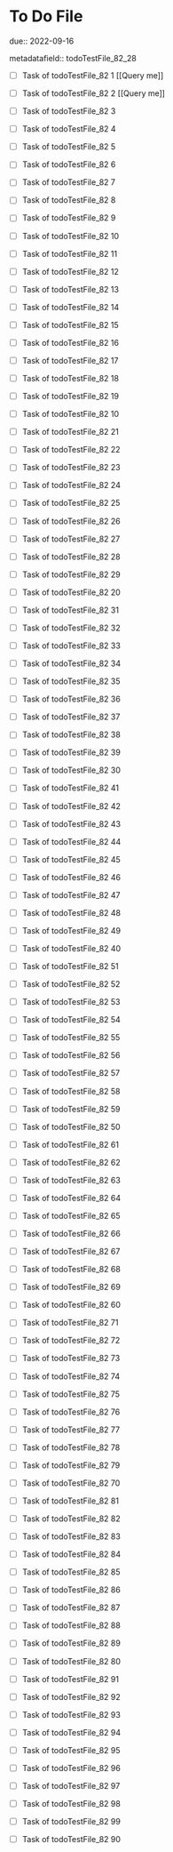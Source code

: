 # To Do File

due:: 2022-09-16

metadatafield:: todoTestFile_82_28

- [ ] Task of todoTestFile_82 1 [[Query me]]
- [ ] Task of todoTestFile_82 2 [[Query me]]
- [ ] Task of todoTestFile_82 3
- [ ] Task of todoTestFile_82 4
- [ ] Task of todoTestFile_82 5
- [ ] Task of todoTestFile_82 6
- [ ] Task of todoTestFile_82 7
- [ ] Task of todoTestFile_82 8
- [ ] Task of todoTestFile_82 9
- [ ] Task of todoTestFile_82 10

- [ ] Task of todoTestFile_82 11 
- [ ] Task of todoTestFile_82 12 
- [ ] Task of todoTestFile_82 13
- [ ] Task of todoTestFile_82 14
- [ ] Task of todoTestFile_82 15
- [ ] Task of todoTestFile_82 16
- [ ] Task of todoTestFile_82 17
- [ ] Task of todoTestFile_82 18
- [ ] Task of todoTestFile_82 19
- [ ] Task of todoTestFile_82 10

- [ ] Task of todoTestFile_82 21 
- [ ] Task of todoTestFile_82 22 
- [ ] Task of todoTestFile_82 23
- [ ] Task of todoTestFile_82 24
- [ ] Task of todoTestFile_82 25
- [ ] Task of todoTestFile_82 26
- [ ] Task of todoTestFile_82 27
- [ ] Task of todoTestFile_82 28
- [ ] Task of todoTestFile_82 29
- [ ] Task of todoTestFile_82 20

- [ ] Task of todoTestFile_82 31 
- [ ] Task of todoTestFile_82 32 
- [ ] Task of todoTestFile_82 33
- [ ] Task of todoTestFile_82 34
- [ ] Task of todoTestFile_82 35
- [ ] Task of todoTestFile_82 36
- [ ] Task of todoTestFile_82 37
- [ ] Task of todoTestFile_82 38
- [ ] Task of todoTestFile_82 39
- [ ] Task of todoTestFile_82 30

- [ ] Task of todoTestFile_82 41 
- [ ] Task of todoTestFile_82 42 
- [ ] Task of todoTestFile_82 43
- [ ] Task of todoTestFile_82 44
- [ ] Task of todoTestFile_82 45
- [ ] Task of todoTestFile_82 46
- [ ] Task of todoTestFile_82 47
- [ ] Task of todoTestFile_82 48
- [ ] Task of todoTestFile_82 49
- [ ] Task of todoTestFile_82 40

- [ ] Task of todoTestFile_82 51 
- [ ] Task of todoTestFile_82 52 
- [ ] Task of todoTestFile_82 53
- [ ] Task of todoTestFile_82 54
- [ ] Task of todoTestFile_82 55
- [ ] Task of todoTestFile_82 56
- [ ] Task of todoTestFile_82 57
- [ ] Task of todoTestFile_82 58
- [ ] Task of todoTestFile_82 59
- [ ] Task of todoTestFile_82 50

- [ ] Task of todoTestFile_82 61 
- [ ] Task of todoTestFile_82 62 
- [ ] Task of todoTestFile_82 63
- [ ] Task of todoTestFile_82 64
- [ ] Task of todoTestFile_82 65
- [ ] Task of todoTestFile_82 66
- [ ] Task of todoTestFile_82 67
- [ ] Task of todoTestFile_82 68
- [ ] Task of todoTestFile_82 69
- [ ] Task of todoTestFile_82 60

- [ ] Task of todoTestFile_82 71 
- [ ] Task of todoTestFile_82 72 
- [ ] Task of todoTestFile_82 73
- [ ] Task of todoTestFile_82 74
- [ ] Task of todoTestFile_82 75
- [ ] Task of todoTestFile_82 76
- [ ] Task of todoTestFile_82 77
- [ ] Task of todoTestFile_82 78
- [ ] Task of todoTestFile_82 79
- [ ] Task of todoTestFile_82 70


- [ ] Task of todoTestFile_82 81 
- [ ] Task of todoTestFile_82 82 
- [ ] Task of todoTestFile_82 83
- [ ] Task of todoTestFile_82 84
- [ ] Task of todoTestFile_82 85
- [ ] Task of todoTestFile_82 86
- [ ] Task of todoTestFile_82 87
- [ ] Task of todoTestFile_82 88
- [ ] Task of todoTestFile_82 89
- [ ] Task of todoTestFile_82 80


- [ ] Task of todoTestFile_82 91 
- [ ] Task of todoTestFile_82 92 
- [ ] Task of todoTestFile_82 93
- [ ] Task of todoTestFile_82 94
- [ ] Task of todoTestFile_82 95
- [ ] Task of todoTestFile_82 96
- [ ] Task of todoTestFile_82 97
- [ ] Task of todoTestFile_82 98
- [ ] Task of todoTestFile_82 99
- [ ] Task of todoTestFile_82 90
